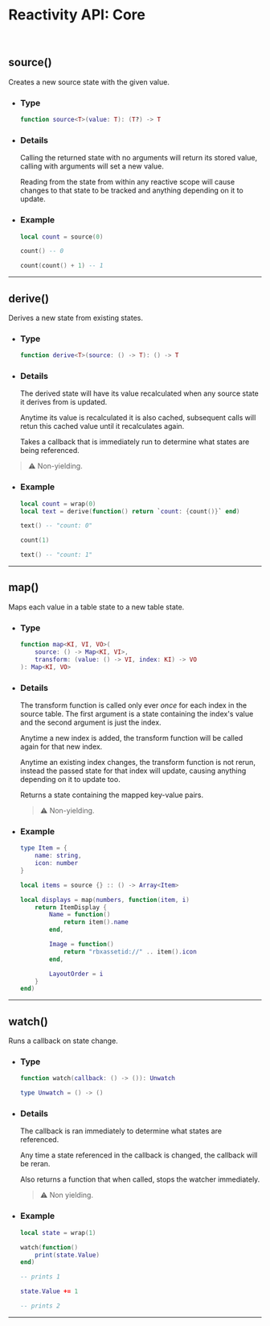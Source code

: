 # Reactivity API: Core

<br/>

## source()

Creates a new source state with the given value.

- ### Type

    ```lua
    function source<T>(value: T): (T?) -> T
    ```

- ### Details

    Calling the returned state with no arguments will return its stored value,
    calling with arguments will set a new value.

    Reading from the state from within any reactive scope will cause changes
    to that state to be tracked and anything depending on it to update.

- ### Example

    ```lua
    local count = source(0)

    count() -- 0

    count(count() + 1) -- 1
    ```

--------------------------------------------------------------------------------

## derive()

Derives a new state from existing states.

- ### Type

    ```lua
    function derive<T>(source: () -> T): () -> T
    ```

- ### Details

    The derived state will have its value recalculated when any source state it
    derives from is updated.

    Anytime its value is recalculated it is also cached, subsequent calls will
    retun this cached value until it recalculates again.

    Takes a callback that is immediately run to determine what states are being
    referenced.

> ⚠️ Non-yielding.

- ### Example

    ```lua
    local count = wrap(0)
    local text = derive(function() return `count: {count()}` end)

    text() -- "count: 0"

    count(1)

    text() -- "count: 1"
    ```

--------------------------------------------------------------------------------

## map()

Maps each value in a table state to a new table state.

- ### Type

    ```lua
    function map<KI, VI, VO>(
        source: () -> Map<KI, VI>,
        transform: (value: () -> VI, index: KI) -> VO
    ): Map<KI, VO>

- ### Details

    The transform function is called only ever *once* for each index in the
    source table. The first argument is a state containing the index's value and
    the second argument is just the index.

    Anytime a new index is added, the transform function will be called again for
    that new index.

    Anytime an existing index changes, the transform function is not rerun,
    instead the passed state for that index will update, causing anything
    depending on it to update too.

    Returns a state containing the mapped key-value pairs.

    > ⚠️ Non-yielding.

- ### Example

    ```lua
    type Item = {
        name: string,
        icon: number
    }

    local items = source {} :: () -> Array<Item>

    local displays = map(numbers, function(item, i)
        return ItemDisplay {
            Name = function()
                return item().name
            end,

            Image = function()
                return "rbxassetid://" .. item().icon
            end,

            LayoutOrder = i
        }
    end)
    ```

--------------------------------------------------------------------------------

## watch()

Runs a callback on state change.

- ### Type

    ```lua
    function watch(callback: () -> ()): Unwatch

    type Unwatch = () -> ()
    ```

- ### Details

    The callback is ran immediately to determine what states are referenced.

    Any time a state referenced in the callback is changed, the callback will be
    reran.

    Also returns a function that when called, stops the watcher immediately.

    > ⚠️ Non yielding.

- ### Example

    ```lua
    local state = wrap(1)

    watch(function()
        print(state.Value)
    end)

    -- prints 1

    state.Value += 1

    -- prints 2
    ```

--------------------------------------------------------------------------------
